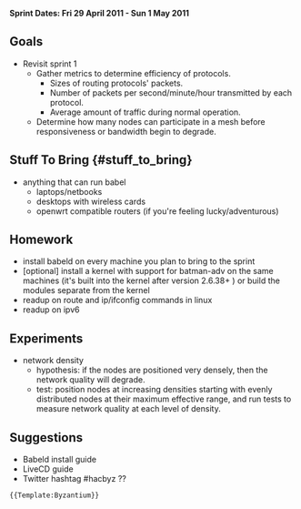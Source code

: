 **Sprint Dates: Fri 29 April 2011 - Sun 1 May 2011**

## Goals

-   Revisit sprint 1
    -   Gather metrics to determine efficiency of protocols.
        -   Sizes of routing protocols' packets.
        -   Number of packets per second/minute/hour transmitted by each
            protocol.
        -   Average amount of traffic during normal operation.
    -   Determine how many nodes can participate in a mesh before
        responsiveness or bandwidth begin to degrade.

## Stuff To Bring {#stuff_to_bring}

-   anything that can run babel
    -   laptops/netbooks
    -   desktops with wireless cards
    -   openwrt compatible routers (if you're feeling lucky/adventurous)

## Homework

-   install babeld on every machine you plan to bring to the sprint
-   \[optional\] install a kernel with support for batman-adv on the
    same machines (it's built into the kernel after version 2.6.38+ ) or
    build the modules separate from the kernel
-   readup on route and ip/ifconfig commands in linux
-   readup on ipv6

## Experiments

-   network density
    -   hypothesis: if the nodes are positioned very densely, then the
        network quality will degrade.
    -   test: position nodes at increasing densities starting with
        evenly distributed nodes at their maximum effective range, and
        run tests to measure network quality at each level of density.

## Suggestions

-   Babeld install guide
-   LiveCD guide
-   Twitter hashtag #hacbyz ??

```{=mediawiki}
{{Template:Byzantium}}
```
